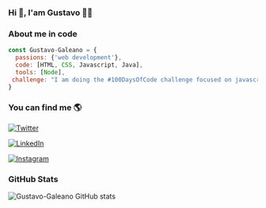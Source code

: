 ### Hi 👋, I'am Gustavo 👨‍💻

### About me in code

```js
const Gustavo-Galeano = {
  passions: {'web development'},
  code: [HTML, CSS, Javascript, Java],
  tools: [Node],
 challenge: "I am doing the #100DaysOfCode challenge focused on javascrpt"
}

```

### You can find me 🌎
<p>
<a href="https://twitter.com/Galeano019"><img alt="Twitter" src="https://img.shields.io/badge/Twitter-Gustavo%20Galeano-blue?style=flat-square&logo=Twitter"></a>

<a href="https://www.linkedin.com/in/gustavo-galeano/"><img alt="LinkedIn" src="https://img.shields.io/badge/LinkedIn-Gustavo%20Galeano-blue?style=flat-square&logo=linkedin"></a>

<a href="https://www.instagram.com/gustavo_paredes02"><img alt="Instagram" src="https://img.shields.io/badge/Instagram-Gustavo%20Galeano-blue?style=flat-square&logo=Instagram"></a>
</p>

### GitHub Stats
![Gustavo-Galeano GitHub stats](https://github-readme-stats.vercel.app/api?username=Gustavo-Galeano&show_icons=true&theme=radical)


<!-- ![Gustavo-Galeano GitHub stats](https://github-readme-stats.vercel.app/api?username=Gustavo-Galeano&show_icons=true&theme=radical)--!>
